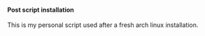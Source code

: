 #### Post script installation

This is my personal script used after a fresh arch linux installation.

